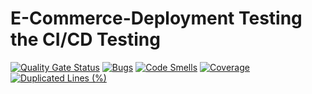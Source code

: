 # E-Commerce-Deployment Testing the CI/CD Testing
[![Quality Gate Status](https://sonarcloud.io/api/project_badges/measure?project=Pasindu-Madhuwantha_E-Commerce-Deployment&metric=alert_status)](https://sonarcloud.io/summary/new_code?id=Pasindu-Madhuwantha_E-Commerce-Deployment)
[![Bugs](https://sonarcloud.io/api/project_badges/measure?project=Pasindu-Madhuwantha_E-Commerce-Deployment&metric=bugs)](https://sonarcloud.io/summary/new_code?id=Pasindu-Madhuwantha_E-Commerce-Deployment)
[![Code Smells](https://sonarcloud.io/api/project_badges/measure?project=Pasindu-Madhuwantha_E-Commerce-Deployment&metric=code_smells)](https://sonarcloud.io/summary/new_code?id=Pasindu-Madhuwantha_E-Commerce-Deployment)
[![Coverage](https://sonarcloud.io/api/project_badges/measure?project=Pasindu-Madhuwantha_E-Commerce-Deployment&metric=coverage)](https://sonarcloud.io/summary/new_code?id=Pasindu-Madhuwantha_E-Commerce-Deployment)
[![Duplicated Lines (%)](https://sonarcloud.io/api/project_badges/measure?project=Pasindu-Madhuwantha_E-Commerce-Deployment&metric=duplicated_lines_density)](https://sonarcloud.io/summary/new_code?id=Pasindu-Madhuwantha_E-Commerce-Deployment)
